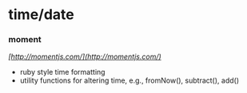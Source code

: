 time/date
=========

### moment

*[http://momentjs.com/](http://momentjs.com/)*

- ruby style time formatting
- utility functions for altering time, e.g., fromNow(), subtract(), add()